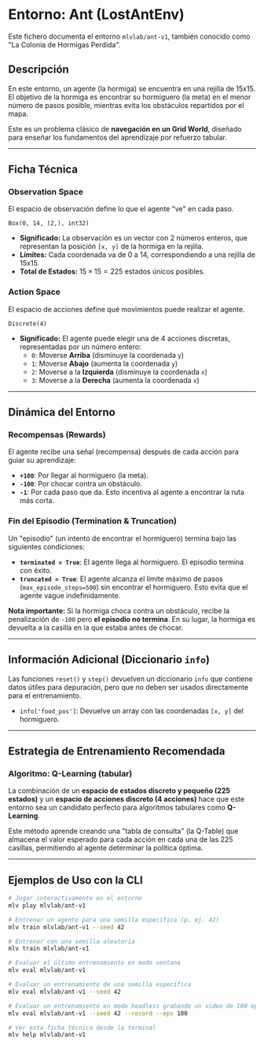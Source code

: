 # Entorno: Ant (LostAntEnv)

Este fichero documenta el entorno `mlvlab/ant-v1`, también conocido como "La Colonia de Hormigas Perdida".

## Descripción

En este entorno, un agente (la hormiga) se encuentra en una rejilla de 15x15. El objetivo de la hormiga es encontrar su hormiguero (la meta) en el menor número de pasos posible, mientras evita los obstáculos repartidos por el mapa.

Este es un problema clásico de **navegación en un Grid World**, diseñado para enseñar los fundamentos del aprendizaje por refuerzo tabular.

---

## Ficha Técnica

### Observation Space

El espacio de observación define lo que el agente "ve" en cada paso.
```
Box(0, 14, (2,), int32)
```
* **Significado:** La observación es un vector con 2 números enteros, que representan la posición `[x, y]` de la hormiga en la rejilla.
* **Límites:** Cada coordenada va de 0 a 14, correspondiendo a una rejilla de 15x15.
* **Total de Estados:** $15 \times 15 = 225$ estados únicos posibles.

### Action Space

El espacio de acciones define qué movimientos puede realizar el agente.
```
Discrete(4)
```
* **Significado:** El agente puede elegir una de 4 acciones discretas, representadas por un número entero:
    * `0`: Moverse **Arriba** (disminuye la coordenada `y`)
    * `1`: Moverse **Abajo** (aumenta la coordenada `y`)
    * `2`: Moverse a la **Izquierda** (disminuye la coordenada `x`)
    * `3`: Moverse a la **Derecha** (aumenta la coordenada `x`)

---

## Dinámica del Entorno

### Recompensas (Rewards)

El agente recibe una señal (recompensa) después de cada acción para guiar su aprendizaje:
* **`+100`**: Por llegar al hormiguero (la meta).
* **`-100`**: Por chocar contra un obstáculo.
* **`-1`**: Por cada paso que da. Esto incentiva al agente a encontrar la ruta más corta.

### Fin del Episodio (Termination & Truncation)

Un "episodio" (un intento de encontrar el hormiguero) termina bajo las siguientes condiciones:
* **`terminated = True`**: El agente llega al hormiguero. El episodio termina con éxito.
* **`truncated = True`**: El agente alcanza el límite máximo de pasos (`max_episode_steps=500`) sin encontrar el hormiguero. Esto evita que el agente vague indefinidamente.

**Nota importante:** Si la hormiga choca contra un obstáculo, recibe la penalización de `-100` pero **el episodio no termina**. En su lugar, la hormiga es devuelta a la casilla en la que estaba antes de chocar.

---

## Información Adicional (Diccionario `info`)

Las funciones `reset()` y `step()` devuelven un diccionario `info` que contiene datos útiles para depuración, pero que no deben ser usados directamente para el entrenamiento.
* `info['food_pos']`: Devuelve un array con las coordenadas `[x, y]` del hormiguero.

---

## Estrategia de Entrenamiento Recomendada

### Algoritmo: Q-Learning (tabular)

La combinación de un **espacio de estados discreto y pequeño (225 estados)** y un **espacio de acciones discreto (4 acciones)** hace que este entorno sea un candidato perfecto para algoritmos tabulares como **Q-Learning**.

Este método aprende creando una "tabla de consulta" (la Q-Table) que almacena el valor esperado para cada acción en cada una de las 225 casillas, permitiendo al agente determinar la política óptima.

---

## Ejemplos de Uso con la CLI

```bash
# Jugar interactivamente en el entorno
mlv play mlvlab/ant-v1

# Entrenar un agente para una semilla específica (p. ej. 42)
mlv train mlvlab/ant-v1 --seed 42

# Entrenar con una semilla aleatoria
mlv train mlvlab/ant-v1

# Evaluar el último entrenamiento en modo ventana
mlv eval mlvlab/ant-v1

# Evaluar un entrenamiento de una semilla específica
mlv eval mlvlab/ant-v1 --seed 42

# Evaluar un entrenamiento en modo headless grabando un video de 100 episodios
mlv eval mlvlab/ant-v1 --seed 42 --record --eps 100

# Ver esta ficha técnica desde la terminal
mlv help mlvlab/ant-v1
```